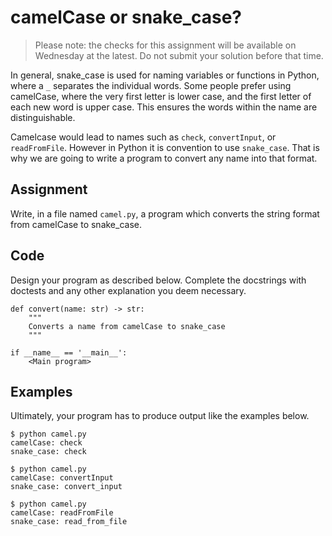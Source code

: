 # camelCase or snake_case?

> Please note: the checks for this assignment will be available on Wednesday at the latest. Do not submit your solution before that time.

In general, snake_case is used for naming variables or functions in Python, where a `_` separates the individual words. Some people prefer using camelCase, where the very first letter is lower case, and the first letter of each new word is upper case. This ensures the words within the name are distinguishable.

Camelcase would lead to names such as `check`, `convertInput`, or `readFromFile`. However in Python it is convention to use `snake_case`. That is why we are going to write a program to convert any name into that format.


## Assignment

Write, in a file named `camel.py`, a program which converts the string format from camelCase to snake_case.

## Code

Design your program as described below. Complete the docstrings with doctests and any other explanation you deem necessary.

    def convert(name: str) -> str:
        """
        Converts a name from camelCase to snake_case
        """

    if __name__ == '__main__':
        <Main program>

## Examples

Ultimately, your program has to produce output like the examples below.

    $ python camel.py
    camelCase: check
    snake_case: check

    $ python camel.py
    camelCase: convertInput
    snake_case: convert_input

    $ python camel.py
    camelCase: readFromFile
    snake_case: read_from_file
